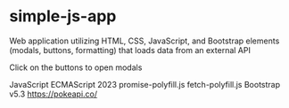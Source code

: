 # simple-js-app
Web application utilizing HTML, CSS, JavaScript, and Bootstrap elements (modals, buttons, formatting) that loads data from an external API

Click on the buttons to open modals

JavaScript ECMAScript 2023
promise-polyfill.js
fetch-polyfill.js
Bootstrap v5.3
https://pokeapi.co/

